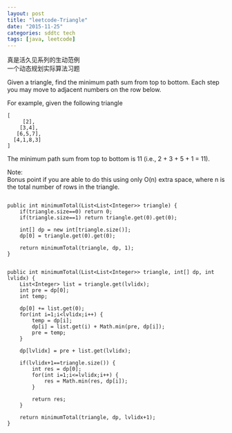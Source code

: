 ```yaml
---
layout: post
title: "leetcode-Triangle"
date: "2015-11-25"
categories: sddtc tech
tags: [java, leetcode]
---
```


真是活久见系列的生动范例  
一个动态规划实际算法习题  

Given a triangle, find the minimum path sum from top to bottom. Each step you may move to adjacent numbers on the row below.  

For example, given the following triangle  

```
[  
     [2],  
    [3,4],
   [6,5,7],
  [4,1,8,3]
]

```
The minimum path sum from top to bottom is 11 (i.e., 2 + 3 + 5 + 1 = 11).

Note:  
Bonus point if you are able to do this using only O(n) extra space, where n is the total number of rows in the triangle.


```

public int minimumTotal(List<List<Integer>> triangle) {
    if(triangle.size==0) return 0;
    if(triangle.size==1) return triangle.get(0).get(0);
    
    int[] dp = new int[triangle.size()];
    dp[0] = triangle.get(0).get(0);
    
    return minimumTotal(triangle, dp, 1);
}


public int minimumTotal(List<List<Integer>> triangle, int[] dp, int lvlidx) {
    List<Integer> list = triangle.get(lvlidx);
    int pre = dp[0];
    int temp;
    
    dp[0] += list.get(0);
    for(int i=1;i<lvlidx;i++) {
        temp = dp[i];
        dp[i] = list.get(i) + Math.min(pre, dp[i]);
        pre = temp;
    }
    
    dp[lvlidx] = pre + list.get(lvlidx);
    
    if(lvlidx+1==triangle.size()) {
        int res = dp[0];
        for(int i=1;i<=lvlidx;i++) {
            res = Math.min(res, dp[i]);
        }
        
        return res;
    }

    return minimumTotal(triangle, dp, lvlidx+1);
}




```



